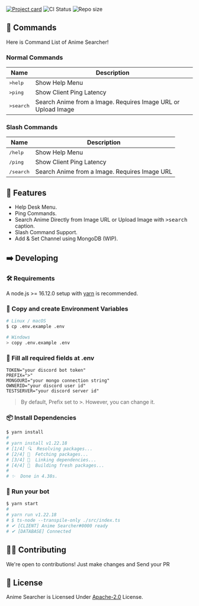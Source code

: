 [![Project card](https://cdn.upload.systems/uploads/3D4J4rLV.png)](#)
![CI Status](https://img.shields.io/github/workflow/status/gifaldyazkaa/anime-searcher/%5BPrettier%5D%20Format%20Checking?label=CI&logo=github-actions&style=for-the-badge) ![Repo size](https://img.shields.io/github/repo-size/gifaldyazkaa/anime-searcher?logo=github&style=for-the-badge)

## 📂 Commands

Here is Command List of Anime Searcher!

### Normal Commands

| **Name**           | **Description**                                               |
| ------------------ | ------------------------------------------------------------- |
| <kbd>>help</kbd>   | Show Help Menu                                                |
| <kbd>>ping</kbd>   | Show Client Ping Latency                                      |
| <kbd>>search</kbd> | Search Anime from a Image. Requires Image URL or Upload Image |

### Slash Commands

| **Name**           | **Description**                               |
| ------------------ | --------------------------------------------- |
| <kbd>/help</kbd>   | Show Help Menu                                |
| <kbd>/ping</kbd>   | Show Client Ping Latency                      |
| <kbd>/search</kbd> | Search Anime from a Image. Requires Image URL |

## 💎 Features

- Help Desk Menu.
- Ping Commands.
- Search Anime Directly from Image URL or Upload Image with <kbd>>search</kbd> caption.
- Slash Command Support.
- Add & Set Channel using MongoDB (WIP).

## ➡️ Developing

### 🛠️ Requirements

A node.js >= 16.12.0 setup with [yarn](https://yarnpkg.com) is recommended.

### 📄 Copy and create Environment Variables

```sh
# Linux / macOS
$ cp .env.example .env

# Windows
> copy .env.example .env
```

### 📝 Fill all required fields at .env

```
TOKEN="your discord bot token"
PREFIX=">"
MONGOURI="your mongo connection string"
OWNERID="your discord user id"
TESTSERVER="your discord server id"
```

> By default, Prefix set to <kbd>></kbd>. However, you can change it.

### 📦 Install Dependencies

```sh
$ yarn install
#
# yarn install v1.22.18
# [1/4] 🔍  Resolving packages...
# [2/4] 🚚  Fetching packages...
# [3/4] 🔗  Linking dependencies...
# [4/4] 🔨  Building fresh packages...
#
# ✨  Done in 4.38s.
```

### 🏃 Run your bot

```sh
$ yarn start
#
# yarn run v1.22.18
# $ ts-node --transpile-only ./src/index.ts
# ✔ [CLIENT] Anime Searcher#0000 ready
# ✔ [DATABASE] Connected
```

## 👨‍💻 Contributing

We're open to contributions! Just make changes and Send your PR

## 📃 License

Anime Searcher is Licensed Under [Apache-2.0](blob/master/LICENSE) License.
